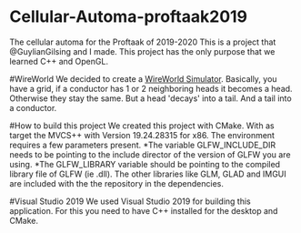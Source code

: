 # Cellular-Automa-proftaak2019
The cellular automa for the Proftaak of 2019-2020
This is a project that @GuylianGilsing and I made. This project has the only purpose that we learned C++ and OpenGL. 

#WireWorld
We decided to create a [WireWorld Simulator](https://en.wikipedia.org/wiki/Wireworld). Basically, you have a grid, if a conductor has 1 or 2 neighboring heads it becomes a head. Otherwise they stay the same. But a head 'decays' into a tail. And a tail into a conductor.

#How to build this project
We created this project with CMake. With as target the MVCS++ with Version 19.24.28315 for x86. The environment requires a few parameters present. 
*The variable GLFW_INCLUDE_DIR needs to be pointing to the include director of the version of GLFW you are using.
*The GLFW_LIBRARY variable should be pointing to the compiled library file of GLFW (ie .dll).
The other libraries like GLM, GLAD and IMGUI are included with the the repository in the dependencies.

#Visual Studio 2019
We used Visual Studio 2019 for building this application. For this you need to have C++ installed for the desktop and CMake.
